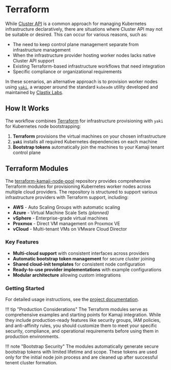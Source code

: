 # Terraform

While [Cluster API](https://github.com/kubernetes-sigs/cluster-api) is a common approach for managing Kubernetes infrastructure declaratively, there are situations where Cluster API may not be suitable or desired. This can occur for various reasons, such as:

- The need to keep control plane management separate from infrastructure management
- When the infrastructure provider hosting worker nodes lacks native Cluster API support
- Existing Terraform-based infrastructure workflows that need integration
- Specific compliance or organizational requirements

In these scenarios, an alternative approach is to provision worker nodes using [`yaki`](https://goyaki.clastix.io/), a wrapper around the standard `kubeadm` utility developed and maintained by [Clastix Labs](https://github.com/clastix).

## How It Works

The workflow combines [Terraform](https://developer.hashicorp.com/terraform) for infrastructure provisioning with `yaki` for Kubernetes node bootstrapping:

1. **Terraform** provisions the virtual machines on your chosen infrastructure
2. **`yaki`** installs all required Kubernetes dependencies on each machine
3. **Bootstrap tokens** automatically join the machines to your Kamaji tenant control plane

## Terraform Modules

The [terraform-kamaji-node-pool](https://github.com/clastix/terraform-kamaji-node-pool) repository provides comprehensive Terraform modules for provisioning Kubernetes worker nodes across multiple cloud providers. The repository is structured to support various infrastructure providers with Terraform support, including:

- **AWS** - Auto Scaling Groups with automatic scaling
- **Azure** - Virtual Machine Scale Sets *(planned)*
- **vSphere** - Enterprise-grade virtual machines
- **Proxmox** - Direct VM management on Proxmox VE
- **vCloud** - Multi-tenant VMs on VMware Cloud Director

### Key Features

- **Multi-cloud support** with consistent interfaces across providers
- **Automatic bootstrap token management** for secure cluster joining
- **Shared cloud-init templates** for consistent node configuration
- **Ready-to-use provider implementations** with example configurations
- **Modular architecture** allowing custom integrations

### Getting Started

For detailed usage instructions, see the [project documentation](https://github.com/clastix/terraform-kamaji-node-pool#readme).

!!! tip "Production Considerations"
    The Terraform modules serve as comprehensive examples and starting points for Kamaji integration. While they include production-ready features like security groups, IAM policies, and anti-affinity rules, you should customize them to meet your specific security, compliance, and operational requirements before using them in production environments.

!!! note "Bootstrap Security"
    The modules automatically generate secure bootstrap tokens with limited lifetime and scope. These tokens are used only for the initial node join process and are cleaned up after successful tenent cluster formation.